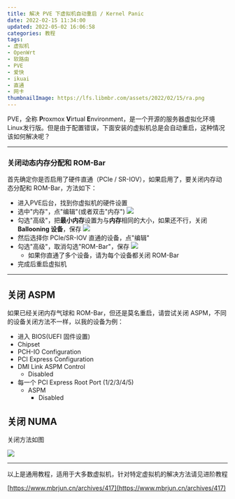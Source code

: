 ```yaml
---
title: 解决 PVE 下虚拟机自动重启 / Kernel Panic
date: 2022-02-15 11:34:00
updated: 2022-05-02 16:06:58
categories: 教程
tags:
- 虚拟机
- OpenWrt
- 软路由
- PVE
- 爱快
- ikuai
- 直通
- 网卡
thumbnailImage: https://lfs.libmbr.com/assets/2022/02/15/ra.png
---
```

PVE，全称 **P**roxmox **V**irtual **E**nvironment，是一个开源的服务器虚拟化环境Linux发行版。但是由于配置错误，下面安装的虚拟机总是会自动重启，这种情况该如何解决呢？
<!-- more -->
---

### 关闭动态内存分配和 ROM-Bar

首先确定你是否启用了硬件直通（PCIe / SR-IOV），如果启用了，要关闭内存动态分配和 ROM-Bar，方法如下：

- 进入PVE后台，找到你虚拟机的硬件设置
- 选中"内存"，点"编辑"(或者双击"内存")
  ![](https://lfs.libmbr.com/assets/2022/02/15/ra.png)
- 勾选"高级"，把**最小内存**设置为与**内存**相同的大小，如果还不行，关闭 **Ballooning 设备**，保存
  ![](https://lfs.libmbr.com/assets/2022/02/15/av.png)
- 然后选择你 PCIe/SR-IOV 直通的设备，点"编辑"
- 勾选"高级"，取消勾选"ROM-Bar"，保存
  ![](https://lfs.libmbr.com/assets/2022/02/15/ro.png)
  - 如果你直通了多个设备，请为每个设备都关闭 ROM-Bar
- 完成后重启虚拟机

---

## 关闭 ASPM

如果已经关闭内存气球和 ROM-Bar，但还是莫名重启，请尝试关闭 ASPM，不同的设备关闭方法不一样，以我的设备为例：

- 进入 BIOS(UEFI 固件设置)
- Chipset
- PCH-IO Configuration
- PCI Express Configuration
- DMI Link ASPM Control
  - Disabled
- 每一个 PCI Express Root Port (1/2/3/4/5)
  - ASPM
    - Disabled

## 关闭 NUMA

关闭方法如图

![](https://lfs.libmbr.com/assets/2022/02/24/nu.png)

---

以上是通用教程，适用于大多数虚拟机，针对特定虚拟机的解决方法请见进阶教程

[https://www.mbrjun.cn/archives/417](https://www.mbrjun.cn/archives/417)
